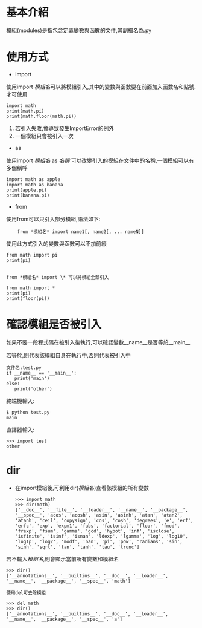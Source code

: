 # 基本介紹

模組(modules)是指包含定義變數與函數的文件,其副檔名為.py

# 使用方式

* import

使用import *模組名*可以將模組引入,其中的變數與函數要在前面加入函數名和點號.才可使用

	import math
	print(math.pi)
	print(math.floor(math.pi))

1. 若引入失敗,會導致發生ImportError的例外
2. 一個模組只會被引入一次
	
* as

使用import *模組名* as *名稱* 可以改變引入的模組在文件中的名稱,一個模組可以有多個稱呼

	import math as apple
	import math as banana
	print(apple.pi)
	print(banana.pi)

* from

使用from可以只引入部分模組,語法如下:

		from *模組名* import name1[, name2[, ... nameN]]

使用此方式引入的變數與函數可以不加前綴

	from math import pi
	print(pi)


	from *模組名* import \* 可以將模組全部引入

	from math import *
	print(pi)
	print(floor(pi))

# 確認模組是否被引入

如果不要一段程式碼在被引入後執行,可以確認變數__name__是否等於__main__

若等於,則代表該模組自身在執行中,否則代表被引入中
	
	文件名:test.py
	if __name__ == '__main__':
	   print('main')
	else:
	   print('other')

終端機輸入:

	$ python test.py
	main

直譯器輸入:

	>>> import test
	other

# dir

*   在import模組後,可利用dir(*模組名*)查看該模組的所有變數

		>>> import math
		>>> dir(math)
		['__doc__', '__file__', '__loader__', '__name__', '__package__', '__spec__', 'acos', 'acosh', 'asin', 'asinh', 'atan', 'atan2', 'atanh', 'ceil', 'copysign', 'cos', 'cosh', 'degrees', 'e', 'erf', 'erfc', 'exp', 'expm1', 'fabs', 'factorial', 'floor', 'fmod', 'frexp', 'fsum', 'gamma', 'gcd', 'hypot', 'inf', 'isclose', 'isfinite', 'isinf', 'isnan', 'ldexp', 'lgamma', 'log', 'log10', 'log1p', 'log2', 'modf', 'nan', 'pi', 'pow', 'radians', 'sin', 'sinh', 'sqrt', 'tan', 'tanh', 'tau', 'trunc']

若不輸入*模組名*,則會顯示當前所有變數和模組名

	>>> dir()
	['__annotations__', '__builtins__', '__doc__', '__loader__', '__name__', '__package__', '__spec__', 'math']

	使用del可去除模組

	>>> del math
	>>> dir()
	['__annotations__', '__builtins__', '__doc__', '__loader__', '__name__', '__package__', '__spec__', 'a']












